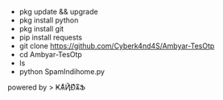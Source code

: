 - pkg update && upgrade
- pkg install python
- pkg install git
- pip install requests
- git clone https://github.com/Cyberk4nd4S/Ambyar-TesOtp
- cd Ambyar-TesOtp
- ls
- python SpamIndihome.py

powered by > ҜѦ͋ҊͥĐͣѧͫՖ
